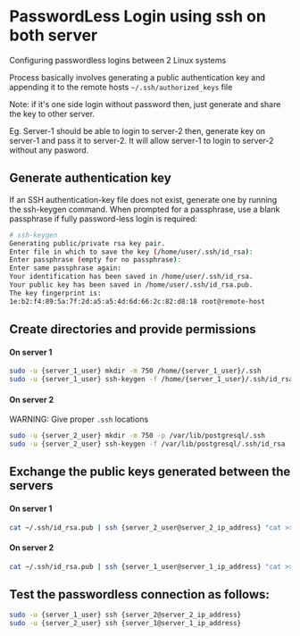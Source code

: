 # PasswordLess Login using ssh on both server

Configuring passwordless logins between 2 Linux systems

Process basically involves generating a public authentication key and appending it to the remote hosts `~/.ssh/authorized_keys` file

Note: if it's one side login without password then, just generate and share the key to other server.

Eg. Server-1 should be able to login to server-2 then, generate key on server-1 and pass it to server-2. It will allow server-1 to login to server-2 without any pasword.

## Generate authentication key

If an SSH authentication-key file does not exist, generate one by running the ssh-keygen command. When prompted for a passphrase, use a blank passphrase if fully password-less login is required:

```bash
# ssh-keygen
Generating public/private rsa key pair.
Enter file in which to save the key (/home/user/.ssh/id_rsa):
Enter passphrase (empty for no passphrase):
Enter same passphrase again:
Your identification has been saved in /home/user/.ssh/id_rsa.
Your public key has been saved in /home/user/.ssh/id_rsa.pub.
The key fingerprint is:
1e:b2:f4:89:5a:7f:2d:a5:a5:4d:6d:66:2c:82:d8:18 root@remote-host
```

## Create directories and provide permissions

#### On server 1

```bash
sudo -u {server_1_user} mkdir -m 750 /home/{server_1_user}/.ssh
sudo -u {server_1_user} ssh-keygen -f /home/{server_1_user}/.ssh/id_rsa  -t rsa -b 4096 -N ""
```


#### On server 2

WARNING: Give proper `.ssh` locations

```bash
sudo -u {server_2_user} mkdir -m 750 -p /var/lib/postgresql/.ssh
sudo -u {server_2_user} ssh-keygen -f /var/lib/postgresql/.ssh/id_rsa  -t rsa -b 4096 -N ""
```

## Exchange the public keys generated between the servers

#### On server 1

```bash
cat ~/.ssh/id_rsa.pub | ssh {server_2_user@server_2_ip_address} "cat >> ~/.ssh/authorized_keys"
```

#### On server 2

```bash
cat ~/.ssh/id_rsa.pub | ssh {server_1_user@server_1_ip_address} "cat >> ~/.ssh/authorized_keys"
```

## Test the passwordless connection as follows:

```bash
sudo -u {server_1_user} ssh {server_2@server_2_ip_address}
sudo -u {server_2_user} ssh {server_1@server_1_ip_address}
```